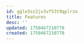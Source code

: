 ```yaml
---
id: ggle3sz2jv3vf53t9qplrzo
title: Features
desc: ''
updated: 1750467210778
created: 1750467210778
---
```

